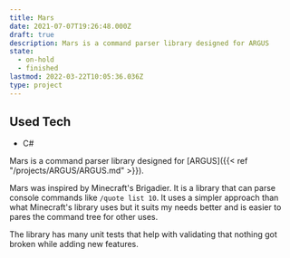 ```yaml
---
title: Mars
date: 2021-07-07T19:26:48.000Z
draft: true
description: Mars is a command parser library designed for ARGUS
state:
  - on-hold
  - finished
lastmod: 2022-03-22T10:05:36.036Z
type: project
---
```


## Used Tech
- C#

Mars is a command parser library designed for [ARGUS]({{< ref "/projects/ARGUS/ARGUS.md" >}}).

Mars was inspired by Minecraft's Brigadier. It is a library that can parse console commands like ``/quote list 10``.
It uses a simpler approach than what Minecraft's library uses but it suits my needs better and is easier to pares the command tree for other uses.

The library has many unit tests that help with validating that nothing got broken while adding new features.

